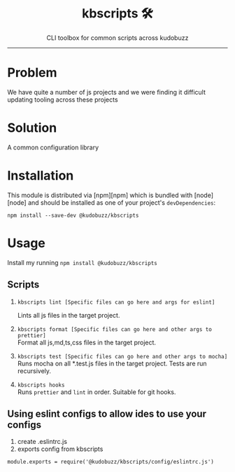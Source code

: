 <div align="center">
<h1>kbscripts 🛠</h1>

<p>CLI toolbox for common scripts across kudobuzz</p>
</div>

<hr />

# Problem

We have quite a number of js projects and we were finding it difficult updating tooling across these projects

# Solution

A common configuration library

# Installation

This module is distributed via [npm][npm] which is bundled with [node][node] and
should be installed as one of your project's `devDependencies`:

```
npm install --save-dev @kudobuzz/kbscripts
```

# Usage

Install my running `npm install @kudobuzz/kbscripts`

## Scripts

1. `kbscripts lint [Specific files can go here and args for eslint]`

   Lints all js files in the target project.

2. `kbscripts format [Specific files can go here and other args to prettier]`  
   Format all js,md,ts,css files in the target project.

3. `kbscripts test [Specific files can go here and other args to mocha]`  
   Runs mocha on all \*.test.js files in the target project. Tests are run recursively.

3. `kbscripts hooks`   
    Runs `prettier` and `lint` in order. Suitable for git hooks. 

## Using eslint configs to allow ides to use your configs

1. create .eslintrc.js
2. exports config from kbscripts

```
module.exports = require('@kudobuzz/kbscripts/config/eslintrc.js')
```
